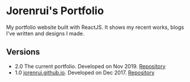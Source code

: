# Jorenrui's Portfolio

My portfolio website built with ReactJS. It shows my recent works, blogs I've written and designs I made.

## Versions

-   2.0 The current portfolio. Developed on Nov 2019. [Repository](https://github.com/jorenrui/portfolio)
-   1.0 [jorenrui.github.io](https://jorenrui.github.io). Developed on Dec 2017. [Repository](https://github.com/jorenrui/jorenrui.github.io)
